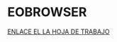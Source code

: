 # EOBROWSER
[ENLACE EL LA HOJA DE TRABAJO](https://docs.google.com/spreadsheets/d/1w5OCp2OYW-_e1wwjr-kh8DvzWt4S6MTFaTPs5IJ8B20/edit?usp=sharing)